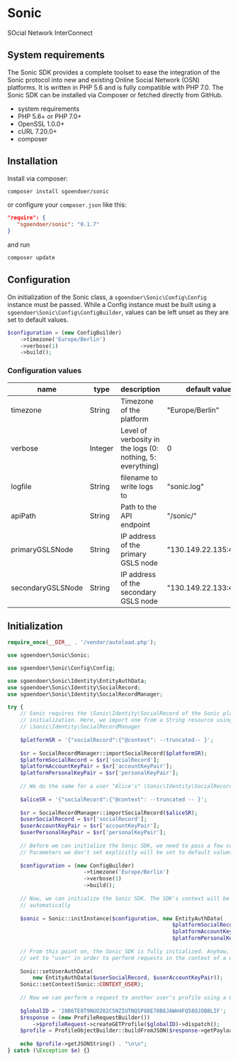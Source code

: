 # Sonic

SOcial Network InterConnect

## System requirements

The Sonic SDK provides a complete toolset to ease the integration of the Sonic protocol into new and existing Online Social Network (OSN) platforms. It is written in PHP 5.6 and is fully compatible with PHP 7.0. The Sonic SDK can be installed via Composer or fetched directly from GitHub.

- system requirements
- PHP 5.6+ or PHP 7.0+
- OpenSSL 1.0.0+
- cURL 7.20.0+
- composer

## Installation

Install via composer:

```bash
composer install sgoendoer/sonic
````

or configure your ```composer.json``` like this:

```json
"require": {
   "sgoendoer/sonic": "0.1.7"
}
```

and run

```bash
composer update
```

## Configuration

On initialization of the Sonic class, a ```sgoendoer\Sonic\Config\Config``` instance must be passed. While a Config instance must be built using a ```sgoendoer\Sonic\Config\ConfigBuilder```, values can be left unset as they are set to default values.

```php
$configuration = (new ConfigBuilder)
	->timezone('Europe/Berlin')
	->verbose(1)
	->build();
```

### Configuration values

| name | type | description | default value |
| ---- | ---- | ----------- | ------------- |
| timezone | String | Timezone of the platform | "Europe/Berlin" |
| verbose | Integer | Level of verbosity in the logs (0: nothing, 5: everything) | 0 |
| logfile | String | filename to write logs to | "sonic.log" |
| apiPath | String | Path to the API endpoint | "/sonic/" |
| primaryGSLSNode | String | IP address of the primary GSLS node | "130.149.22.135:4002" |
| secondaryGSLSNode | String | IP address of the secondary GSLS node | "130.149.22.133:4002" |

## Initialization

```php
require_once(__DIR__ . '/vendor/autoload.php');

use sgoendoer\Sonic\Sonic;

use sgoendoer\Sonic\Config\Config;

use sgoendoer\Sonic\Identity\EntityAuthData;
use sgoendoer\Sonic\Identity\SocialRecord;
use sgoendoer\Sonic\Identity\SocialRecordManager;

try {
	// Sonic requires the \Sonic\Identity\SocialRecord of the Sonic platform for 
	// initialization. Here, we import one from a String resource using 
	// \Sonic\Identity\SocialRecordManager
	
	$platformSR = '{"socialRecord":{"@context": --truncated-- }';
	
	$sr = SocialRecordManager::importSocialRecord($platformSR);
	$platformSocialRecord = $sr['socialRecord'];
	$platformAccountKeyPair = $sr['accountKeyPair'];
	$platformPersonalKeyPair = $sr['personalKeyPair'];
	
	// We do the same for a user "Alice's" \Sonic\Identity\SocialRecord
	
	$aliceSR = '{"socialRecord":{"@context": --truncated -- }';
	
	$sr = SocialRecordManager::importSocialRecord($aliceSR);
	$userSocialRecord = $sr['socialRecord'];
	$userAccountKeyPair = $sr['accountKeyPair'];
	$userPersonalKeyPair = $sr['personalKeyPair'];
	
	// Before we can initialize the Sonic SDK, we need to pass a few configuration parameters.
	// Parameters we don't set explicitly will be set to default values.
	
	$configuration = (new ConfigBuilder)
						->timezone('Europe/Berlin')
						->verbose(1)
						->build();
	
	// Now, we can initialize the Sonic SDK. The SDK's context will be set to "platform" 
	// automatically
	
	$sonic = Sonic::initInstance($configuration, new EntityAuthData(
													$platformSocialRecord,
													$platformAccountKeyPair,
													$platformPersonalKeyPair));
											
	// From this point on, the Sonic SDK is fully initialized. Anyhow, the context must be
	// set to "user" in order to perform requests in the context of a user:
	
	Sonic::setUserAuthData(
		new EntityAuthData($userSocialRecord, $userAccountKeyPair));
	Sonic::setContext(Sonic::CONTEXT_USER);
	
	// Now we can perform a request to another user's profile using a GlobalID
	
	$globalID = '28B6TE8T9NUO202C5NZIUTNQSP88E70B8JAWH4FQ58OJOB8LIF';
	$response = (new ProfileRequestBuilder())
		->$profileRequest->createGETProfile($globalID)->dispatch();
	$profile = ProfileObjectBuilder::buildFromJSON($response->getPayload());
	
	echo $profile->getJSONString() . "\n\n";
} catch (\Exception $e) {}
```
